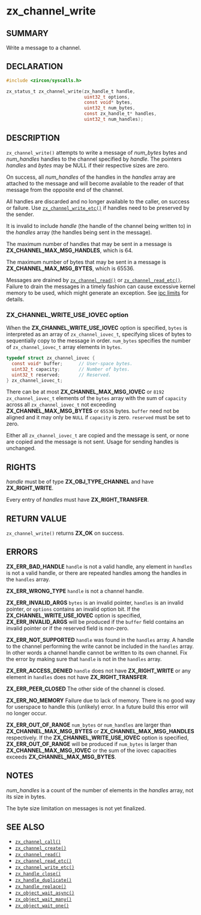 # zx_channel_write

## SUMMARY

<!-- Contents of this heading updated by update-docs-from-fidl, do not edit. -->

Write a message to a channel.

## DECLARATION

<!-- Contents of this heading updated by update-docs-from-fidl, do not edit. -->

```c
#include <zircon/syscalls.h>

zx_status_t zx_channel_write(zx_handle_t handle,
                             uint32_t options,
                             const void* bytes,
                             uint32_t num_bytes,
                             const zx_handle_t* handles,
                             uint32_t num_handles);
```

## DESCRIPTION

`zx_channel_write()` attempts to write a message of *num_bytes*
bytes and *num_handles* handles to the channel specified by
*handle*.  The pointers *handles* and *bytes* may be NULL if their
respective sizes are zero.

On success, all *num_handles* of the handles in the *handles* array
are attached to the message and will become available to the reader
of that message from the opposite end of the channel.

All handles are discarded and no longer available to the caller, on
success or failure. Use [`zx_channel_write_etc()`] if handles need
to be preserved by the sender.

It is invalid to include *handle* (the handle of the channel being written
to) in the *handles* array (the handles being sent in the message).

The maximum number of handles that may be sent in a message is
**ZX_CHANNEL_MAX_MSG_HANDLES**, which is 64.

The maximum number of bytes that may be sent in a message is
**ZX_CHANNEL_MAX_MSG_BYTES**, which is 65536.

Messages are drained by [`zx_channel_read()`] or [`zx_channel_read_etc()`].
Failure to drain the messages in a timely fashion can cause excessive kernel
memory to be used, which might generate an exception. See
[ipc limits](/docs/concepts/kernel/ipc_limits.md) for details.

### ZX_CHANNEL_WRITE_USE_IOVEC option

When the **ZX_CHANNEL_WRITE_USE_IOVEC** option is specified, `bytes` is
interpreted as an array of `zx_channel_iovec_t`, specifying slices of bytes to
sequentially copy to the message in order. `num_bytes` specifies the number of
`zx_channel_iovec_t` array elements in `bytes`.

```c
typedef struct zx_channel_iovec {
  const void* buffer;      // User-space bytes.
  uint32_t capacity;       // Number of bytes.
  uint32_t reserved;       // Reserved.
} zx_channel_iovec_t;
```

There can be at most **ZX_CHANNEL_MAX_MSG_IOVEC** or `8192`
`zx_channel_iovec_t` elements of the `bytes` array with the sum of `capacity`
across all `zx_channel_iovec_t` not exceeding **ZX_CHANNEL_MAX_MSG_BYTES** or
`65536` bytes. `buffer` need not be aligned and it may only be `NULL` if
`capacity` is zero. `reserved` must be set to zero.

Either all `zx_channel_iovec_t` are copied and the message is sent, or none
are copied and the message is not sent. Usage for sending handles is unchanged.

## RIGHTS

<!-- Contents of this heading updated by update-docs-from-fidl, do not edit. -->

*handle* must be of type **ZX_OBJ_TYPE_CHANNEL** and have **ZX_RIGHT_WRITE**.

Every entry of *handles* must have **ZX_RIGHT_TRANSFER**.

## RETURN VALUE

`zx_channel_write()` returns **ZX_OK** on success.

## ERRORS

**ZX_ERR_BAD_HANDLE** `handle` is not a valid handle, any element in
`handles` is not a valid handle, or there are repeated handles among the
handles in the `handles` array.

**ZX_ERR_WRONG_TYPE** `handle` is not a channel handle.

**ZX_ERR_INVALID_ARGS** `bytes` is an invalid pointer, `handles`
is an invalid pointer, or `options` contains an invalid option bit.
If the **ZX_CHANNEL_WRITE_USE_IOVEC** option is specified,
**ZX_ERR_INVALID_ARGS** will be produced if the `buffer` field contains an
invalid pointer or if the reserved field is non-zero.

**ZX_ERR_NOT_SUPPORTED** `handle` was found in the `handles` array.
A handle to the channel performing the write cannot be included in the
`handles` array. In other words a channel handle cannot be written to its own channel. 
Fix the error by making sure that `handle` is not in the `handles` array.

**ZX_ERR_ACCESS_DENIED** `handle` does not have **ZX_RIGHT_WRITE** or
any element in `handles` does not have **ZX_RIGHT_TRANSFER**.

**ZX_ERR_PEER_CLOSED**  The other side of the channel is closed.

**ZX_ERR_NO_MEMORY**  Failure due to lack of memory.
There is no good way for userspace to handle this (unlikely) error.
In a future build this error will no longer occur.

**ZX_ERR_OUT_OF_RANGE**  `num_bytes` or `num_handles` are larger than
**ZX_CHANNEL_MAX_MSG_BYTES** or **ZX_CHANNEL_MAX_MSG_HANDLES** respectively.
If the **ZX_CHANNEL_WRITE_USE_IOVEC** option is specified,
**ZX_ERR_OUT_OF_RANGE** will be produced if `num_bytes` is larger than
**ZX_CHANNEL_MAX_MSG_IOVEC** or the sum of the iovec capacities exceeds
**ZX_CHANNEL_MAX_MSG_BYTES**.

## NOTES

*num_handles* is a count of the number of elements in the *handles*
array, not its size in bytes.

The byte size limitation on messages is not yet finalized.

## SEE ALSO

 - [`zx_channel_call()`]
 - [`zx_channel_create()`]
 - [`zx_channel_read()`]
 - [`zx_channel_read_etc()`]
 - [`zx_channel_write_etc()`]
 - [`zx_handle_close()`]
 - [`zx_handle_duplicate()`]
 - [`zx_handle_replace()`]
 - [`zx_object_wait_async()`]
 - [`zx_object_wait_many()`]
 - [`zx_object_wait_one()`]

<!-- References updated by update-docs-from-fidl, do not edit. -->

[`zx_channel_call()`]: channel_call.md
[`zx_channel_create()`]: channel_create.md
[`zx_channel_read()`]: channel_read.md
[`zx_channel_read_etc()`]: channel_read_etc.md
[`zx_channel_write_etc()`]: channel_write_etc.md
[`zx_handle_close()`]: handle_close.md
[`zx_handle_duplicate()`]: handle_duplicate.md
[`zx_handle_replace()`]: handle_replace.md
[`zx_object_wait_async()`]: object_wait_async.md
[`zx_object_wait_many()`]: object_wait_many.md
[`zx_object_wait_one()`]: object_wait_one.md

